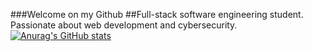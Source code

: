 ###Welcome on my Github
##Full-stack software engineering student. Passionate about web development and cybersecurity.
[![Anurag's GitHub stats](https://github-readme-stats.jolly.app/api?username=GioKori)](https://github.com/anuraghazra/github-readme-stats)

